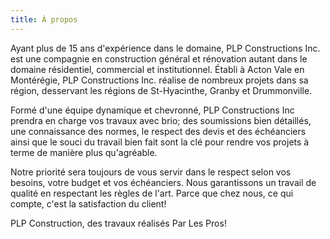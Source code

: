 ```yaml
---
title: À propos
---
```

Ayant plus de 15 ans d'expérience dans le domaine, PLP Constructions Inc. est une compagnie en construction général et rénovation autant dans le domaine résidentiel, commercial et institutionnel. Établi à Acton Vale en Montérégie, PLP Constructions Inc. réalise de nombreux projets dans sa région, desservant les régions de St-Hyacinthe, Granby et Drummonville.

Formé d'une équipe dynamique et chevronné, PLP Constructions Inc prendra en charge vos travaux avec brio; des soumissions bien détaillés, une connaissance des normes, le respect des devis et des échéanciers ainsi que le souci du travail bien fait sont la clé pour rendre vos projets à terme de manière plus qu'agréable.

Notre priorité sera toujours de vous servir dans le respect selon vos besoins, votre budget et vos échéanciers. Nous garantissons un travail de qualité en respectant les règles de l'art. Parce que chez nous, ce qui compte, c'est la satisfaction du client!

PLP Construction, des travaux réalisés Par Les Pros!
